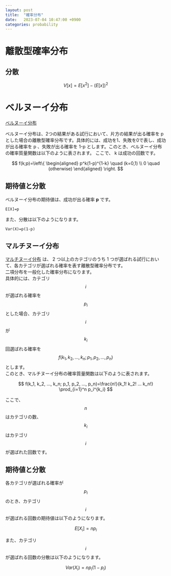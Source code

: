 ```yaml
---
layout: post
title:  "確率分布"
date:   2023-07-04 10:47:00 +0900
categories: probability
---
```


# 離散型確率分布

## 分散

$$
V[x] = E[x^2] - (E[x])^2 
$$

# ベルヌーイ分布

[ベルヌーイ分布](https://ja.wikipedia.org/wiki/ベルヌーイ分布)

ベルヌーイ分布は、2つの結果がある試行において、片方の結果が出る確率を p とした場合の離散型確率分布です。具体的には、成功を1、失敗を0で表し、成功が出る確率を p 、失敗が出る確率を 1-p とします。このとき、ベルヌーイ分布の確率質量関数は以下のように表されます。
ここで、 k は成功の回数です。

$$
f(k;p)=\left\{
\begin{aligned}
p^k(1-p)^{1-k} \quad (k=0,1) \\
0 \quad (otherwise)
\end{aligned}
\right.
$$

## 期待値と分散

ベルヌーイ分布の期待値は、成功が出る確率 **p** です。

```
E[X]=p
```

また、分散は以下のようになります。

```
Var(X)=p(1-p)
```

## マルチヌーイ分布

[マルチヌーイ分布](https://ja.wikipedia.org/wiki/%E5%A4%9A%E9%A0%85%E5%88%86%E5%B8%83) は、 2 つ以上のカテゴリのうち 1 つが選ばれる試行において、各カテゴリが選ばれる確率を表す離散型確率分布です。  
二項分布を一般化した確率分布になります。  
具体的には、カテゴリ $$i$$ が選ばれる確率を $$p_i$$ とした場合、カテゴリ $$i$$ が $$k_i$$ 回選ばれる確率を $$f(k_1, k_2, ..., k_n; p_1, p_2, ..., p_n)$$ とします。  
このとき、マルチヌーイ分布の確率質量関数は以下のように表されます。

$$
f(k_1, k_2, ..., k_n; p_1, p_2, ..., p_n)=\frac{n!}{k_1! k_2! ... k_n!} \prod_{i=1}^n p_i^{k_i}
$$

ここで、 $$n$$ はカテゴリの数、 $$k_i$$ はカテゴリ $$i$$ が選ばれた回数です。

## 期待値と分散

各カテゴリが選ばれる確率が $$p_i$$ のとき、カテゴリ $$i$$ が選ばれる回数の期待値は以下のようになります。

$$
E[X_i] = np_i
$$

また、カテゴリ $$i$$ が選ばれる回数の分散は以下のようになります。

$$
Var(X_i) = np_i(1-p_i)
$$
